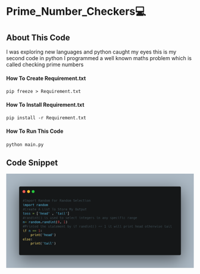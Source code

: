 # Prime_Number_Checkers💻

## About This Code

I was exploring new languages and python caught my eyes this is my second code in python I programmed a well known maths problem which is called checking prime numbers

#### How To Create Requirement.txt

```
pip freeze > Requirement.txt
```

#### How To Install Requirement.txt

```
pip install -r Requirement.txt
```

#### How To Run This Code

```
python main.py
```

## Code Snippet

![My prime number checker code](https://github.com/SaudZafeer/Prime_Number_Checkers/blob/47367a1960741e01fa77d21b43e11d61a973c1f4/image/carbon%20(1).png)
